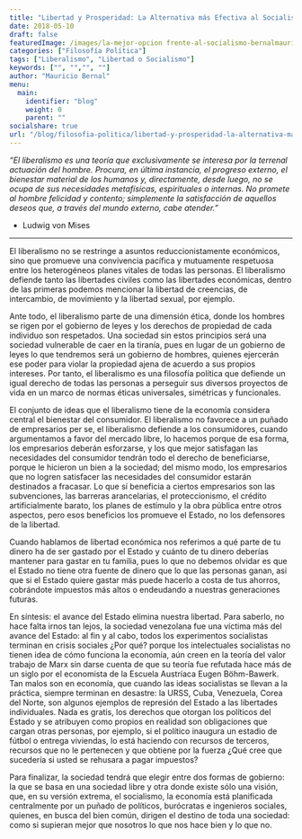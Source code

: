 ```yaml
---
title: "Libertad y Prosperidad: La Alternativa más Efectiva al Socialismo"
date: 2018-05-10
draft: false
featuredImage: /images/la-mejor-opcion frente-al-socialismo-bernalmauricio.jpg
categories: ["Filosofía Política"]
tags: ["Liberalismo", "Libertad o Socialismo"]
keywords: ["", "","", ""]
author: "Mauricio Bernal"
menu:
  main:
    identifier: "blog"
    weight: 0 
    parent: ""
socialshare: true
url: "/blog/filosofia-politica/libertad-y-prosperidad-la-alternativa-mas-efectiva-al-socialismo/"
---
```


*“El liberalismo es una teoría que exclusivamente se interesa por la terrenal actuación del hombre. Procura, en última instancia, el progreso externo, el bienestar material de los humanos y, directamente, desde luego, no se ocupa de sus necesidades metafísicas, espirituales o internas. No promete al hombre felicidad y contento; simplemente la satisfacción de aquellos deseos que, a través del mundo externo, cabe atender.”*

- Ludwig von Mises

--- 

El liberalismo no se restringe a asuntos reduccionistamente económicos, sino que promueve una convivencia pacífica y mutuamente respetuosa entre los heterogéneos planes vitales de todas las personas. El liberalismo defiende tanto las libertades civiles como las libertades económicas, dentro de las primeras podemos mencionar la libertad de creencias, de intercambio, de movimiento y la libertad sexual, por ejemplo.

Ante todo, el liberalismo parte de una dimensión ética, donde los hombres se rigen por el gobierno de leyes y los derechos de propiedad de cada individuo son respetados. Una sociedad sin estos principios será una sociedad vulnerable de caer en la tiranía, pues en lugar de un gobierno de leyes lo que tendremos será un gobierno de hombres, quienes ejercerán ese poder para violar la propiedad ajena de acuerdo a sus propios intereses. Por tanto, el liberalismo es una filosofía política que defiende un igual derecho de todas las personas a perseguir sus diversos proyectos de vida en un marco de normas éticas universales, simétricas y funcionales.

El conjunto de ideas que el liberalismo tiene de la economía considera central el bienestar del consumidor. El liberalismo no favorece a un puñado de empresarios per se, el liberalismo defiende a los consumidores, cuando argumentamos a favor del mercado libre, lo hacemos porque de esa forma, los empresarios deberán esforzarse, y los que mejor satisfagan las necesidades del consumidor tendrán todo el derecho de beneficiarse, porque le hicieron un bien a la sociedad; del mismo modo, los empresarios que no logren satisfacer las necesidades del consumidor estarán destinados a fracasar. Lo que sí beneficia a ciertos empresarios son las subvenciones, las barreras arancelarias, el proteccionismo, el crédito artificialmente barato, los planes de estímulo y la obra pública entre otros aspectos, pero esos beneficios los promueve el Estado, no los defensores de la libertad.

Cuando hablamos de libertad económica nos referimos a qué parte de tu dinero ha de ser gastado por el Estado y cuánto de tu dinero deberías mantener para gastar en tu familia, pues lo que no debemos olvidar es que el Estado no tiene otra fuente de dinero que lo que las personas ganan, asi que si el Estado quiere gastar más puede hacerlo a costa de tus ahorros, cobrándote impuestos más altos o endeudando a nuestras generaciones futuras.

En síntesis: el avance del Estado elimina nuestra libertad. Para saberlo, no hace falta irnos tan lejos, la sociedad venezolana fue una víctima más del avance del Estado: al fin y al cabo, todos los experimentos socialistas terminan en crisis sociales ¿Por qué? porque los intelectuales socialistas no tienen idea de cómo funciona la economía, aún creen en la teoría del valor trabajo de Marx sin darse cuenta de que su teoría fue refutada hace más de un siglo por el economista de la Escuela Austríaca Eugen Böhm-Bawerk. Tan malos son en economía, que cuando las ideas socialistas se llevan a la práctica, siempre terminan en desastre: la URSS, Cuba, Venezuela, Corea del Norte, son algunos ejemplos de represión del Estado a las libertades individuales. Nada es gratis, los derechos que otorgan los políticos del Estado y se atribuyen como propios en realidad son obligaciones que cargan otras personas, por ejemplo, si el político inaugura un estadio de fútbol o entrega viviendas, lo está haciendo con recursos de terceros, recursos que no le pertenecen y que obtiene por la fuerza ¿Qué cree que sucedería si usted se rehusara a pagar impuestos?

Para finalizar, la sociedad tendrá que elegir entre dos formas de gobierno: la que se basa en una sociedad libre y otra donde existe sólo una visión, que, en su versión extrema, el socialismo, la economía está planificada centralmente por un puñado de políticos, burócratas e ingenieros sociales, quienes, en busca del bien común, dirigen el destino de toda una sociedad: como si supieran mejor que nosotros lo que nos hace bien y lo que no.
